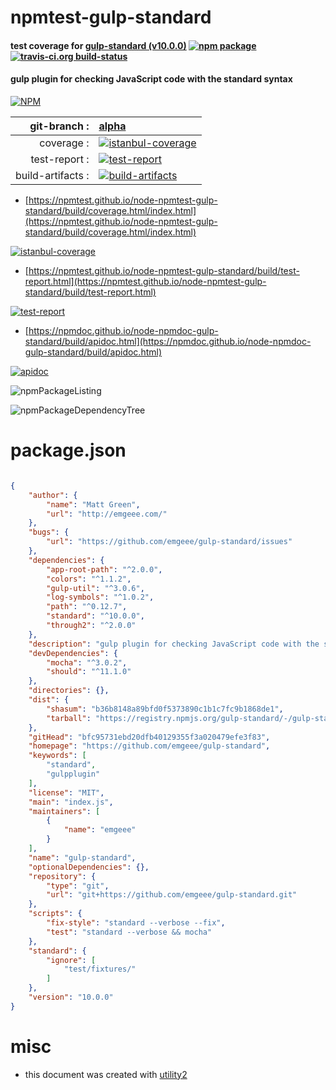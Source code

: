 # npmtest-gulp-standard

#### test coverage for  [gulp-standard (v10.0.0)](https://github.com/emgeee/gulp-standard)  [![npm package](https://img.shields.io/npm/v/npmtest-gulp-standard.svg?style=flat-square)](https://www.npmjs.org/package/npmtest-gulp-standard) [![travis-ci.org build-status](https://api.travis-ci.org/npmtest/node-npmtest-gulp-standard.svg)](https://travis-ci.org/npmtest/node-npmtest-gulp-standard)

#### gulp plugin for checking JavaScript code with the standard syntax

[![NPM](https://nodei.co/npm/gulp-standard.png?downloads=true&downloadRank=true&stars=true)](https://www.npmjs.com/package/gulp-standard)

| git-branch : | [alpha](https://github.com/npmtest/node-npmtest-gulp-standard/tree/alpha)|
|--:|:--|
| coverage : | [![istanbul-coverage](https://npmtest.github.io/node-npmtest-gulp-standard/build/coverage.badge.svg)](https://npmtest.github.io/node-npmtest-gulp-standard/build/coverage.html/index.html)|
| test-report : | [![test-report](https://npmtest.github.io/node-npmtest-gulp-standard/build/test-report.badge.svg)](https://npmtest.github.io/node-npmtest-gulp-standard/build/test-report.html)|
| build-artifacts : | [![build-artifacts](https://npmtest.github.io/node-npmtest-gulp-standard/glyphicons_144_folder_open.png)](https://github.com/npmtest/node-npmtest-gulp-standard/tree/gh-pages/build)|

- [https://npmtest.github.io/node-npmtest-gulp-standard/build/coverage.html/index.html](https://npmtest.github.io/node-npmtest-gulp-standard/build/coverage.html/index.html)

[![istanbul-coverage](https://npmtest.github.io/node-npmtest-gulp-standard/build/screenCapture.buildCi.browser.%252Ftmp%252Fbuild%252Fcoverage.lib.html.png)](https://npmtest.github.io/node-npmtest-gulp-standard/build/coverage.html/index.html)

- [https://npmtest.github.io/node-npmtest-gulp-standard/build/test-report.html](https://npmtest.github.io/node-npmtest-gulp-standard/build/test-report.html)

[![test-report](https://npmtest.github.io/node-npmtest-gulp-standard/build/screenCapture.buildCi.browser.%252Ftmp%252Fbuild%252Ftest-report.html.png)](https://npmtest.github.io/node-npmtest-gulp-standard/build/test-report.html)

- [https://npmdoc.github.io/node-npmdoc-gulp-standard/build/apidoc.html](https://npmdoc.github.io/node-npmdoc-gulp-standard/build/apidoc.html)

[![apidoc](https://npmdoc.github.io/node-npmdoc-gulp-standard/build/screenCapture.buildCi.browser.%252Ftmp%252Fbuild%252Fapidoc.html.png)](https://npmdoc.github.io/node-npmdoc-gulp-standard/build/apidoc.html)

![npmPackageListing](https://npmtest.github.io/node-npmtest-gulp-standard/build/screenCapture.npmPackageListing.svg)

![npmPackageDependencyTree](https://npmtest.github.io/node-npmtest-gulp-standard/build/screenCapture.npmPackageDependencyTree.svg)



# package.json

```json

{
    "author": {
        "name": "Matt Green",
        "url": "http://emgeee.com/"
    },
    "bugs": {
        "url": "https://github.com/emgeee/gulp-standard/issues"
    },
    "dependencies": {
        "app-root-path": "^2.0.0",
        "colors": "^1.1.2",
        "gulp-util": "^3.0.6",
        "log-symbols": "^1.0.2",
        "path": "^0.12.7",
        "standard": "^10.0.0",
        "through2": "^2.0.0"
    },
    "description": "gulp plugin for checking JavaScript code with the standard syntax",
    "devDependencies": {
        "mocha": "^3.0.2",
        "should": "^11.1.0"
    },
    "directories": {},
    "dist": {
        "shasum": "b36b8148a89bfd0f5373890c1b1c7fc9b1868de1",
        "tarball": "https://registry.npmjs.org/gulp-standard/-/gulp-standard-10.0.0.tgz"
    },
    "gitHead": "bfc95731ebd20dfb40129355f3a020479efe3f83",
    "homepage": "https://github.com/emgeee/gulp-standard",
    "keywords": [
        "standard",
        "gulpplugin"
    ],
    "license": "MIT",
    "main": "index.js",
    "maintainers": [
        {
            "name": "emgeee"
        }
    ],
    "name": "gulp-standard",
    "optionalDependencies": {},
    "repository": {
        "type": "git",
        "url": "git+https://github.com/emgeee/gulp-standard.git"
    },
    "scripts": {
        "fix-style": "standard --verbose --fix",
        "test": "standard --verbose && mocha"
    },
    "standard": {
        "ignore": [
            "test/fixtures/"
        ]
    },
    "version": "10.0.0"
}
```



# misc
- this document was created with [utility2](https://github.com/kaizhu256/node-utility2)
